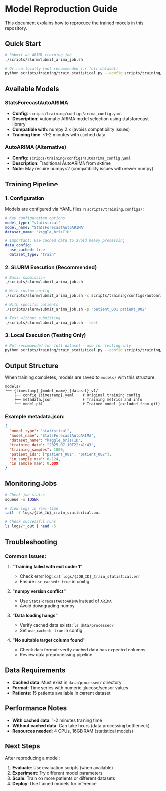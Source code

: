 # Model Reproduction Guide

This document explains how to reproduce the trained models in this repository.

## Quick Start

```bash
# Submit an ARIMA training job
./scripts/slurm/submit_arima_job.sh

# Or run locally (not recommended for full dataset)
python scripts/training/train_statistical.py --config scripts/training/configs/arima_config.yaml
```

## Available Models

### StatsForecastAutoARIMA
- **Config**: `scripts/training/configs/arima_config.yaml`
- **Description**: Automatic ARIMA model selection using statsforecast library
- **Compatible with**: numpy 2.x (avoids compatibility issues)
- **Training time**: ~1-2 minutes with cached data

### AutoARIMA (Alternative)
- **Config**: `scripts/training/configs/autoarima_config.yaml`
- **Description**: Traditional AutoARIMA from sktime
- **Note**: May require numpy<2 (compatibility issues with newer numpy)

## Training Pipeline

### 1. Configuration
Models are configured via YAML files in `scripts/training/configs/`:

```yaml
# Key configuration options
model_type: "statistical"
model_name: "StatsForecastAutoARIMA"
dataset_name: "kaggle_brisT1D"

# Important: Use cached data to avoid heavy processing
data_config:
  use_cached: true
  dataset_type: "train"
```

### 2. SLURM Execution (Recommended)
```bash
# Basic submission
./scripts/slurm/submit_arima_job.sh

# With custom config
./scripts/slurm/submit_arima_job.sh -c scripts/training/configs/autoarima_config.yaml

# With specific patients
./scripts/slurm/submit_arima_job.sh -p "patient_001 patient_002"

# Test without submitting
./scripts/slurm/submit_arima_job.sh --test
```

### 3. Local Execution (Testing Only)
```bash
# Not recommended for full dataset - use for testing only
python scripts/training/train_statistical.py --config scripts/training/configs/arima_config.yaml
```

## Output Structure

When training completes, models are saved to `models/` with this structure:
```
models/
└── {timestamp}_{model_name}_{dataset}_v1/
    ├── config_{timestamp}.yaml    # Original training config
    ├── metadata.json              # Training metrics and info
    └── model.pkl                  # Trained model (excluded from git)
```

### Example metadata.json:
```json
{
  "model_type": "statistical",
  "model_name": "StatsForecastAutoARIMA",
  "dataset_name": "kaggle_brisT1D",
  "training_date": "2025-07-10T22:42:43",
  "training_samples": 1000,
  "patient_ids": ["patient_001", "patient_002"],
  "in_sample_mse": 0.124,
  "in_sample_mae": 0.089
}
```

## Monitoring Jobs

```bash
# Check job status
squeue -u $USER

# View logs in real-time
tail -f logs/{JOB_ID}_train_statistical.out

# Check successful runs
ls logs/*_out | head -5
```

## Troubleshooting

### Common Issues:

1. **"Training failed with exit code: 1"**
   - Check error log: `cat logs/{JOB_ID}_train_statistical.err`
   - Ensure `use_cached: true` in config

2. **"numpy version conflict"**
   - Use `StatsForecastAutoARIMA` instead of `ARIMA`
   - Avoid downgrading numpy

3. **"Data loading hangs"**
   - Verify cached data exists: `ls data/processed/`
   - Set `use_cached: true` in config

4. **"No suitable target column found"**
   - Check data format: verify cached data has expected columns
   - Review data preprocessing pipeline

## Data Requirements

- **Cached data**: Must exist in `data/processed/` directory
- **Format**: Time series with numeric glucose/sensor values
- **Patients**: 15 patients available in current dataset

## Performance Notes

- **With cached data**: 1-2 minutes training time
- **Without cached data**: Can take hours (data processing bottleneck)
- **Resources needed**: 4 CPUs, 16GB RAM (statistical models)

## Next Steps

After reproducing a model:
1. **Evaluate**: Use evaluation scripts (when available)
2. **Experiment**: Try different model parameters
3. **Scale**: Train on more patients or different datasets
4. **Deploy**: Use trained models for inference
